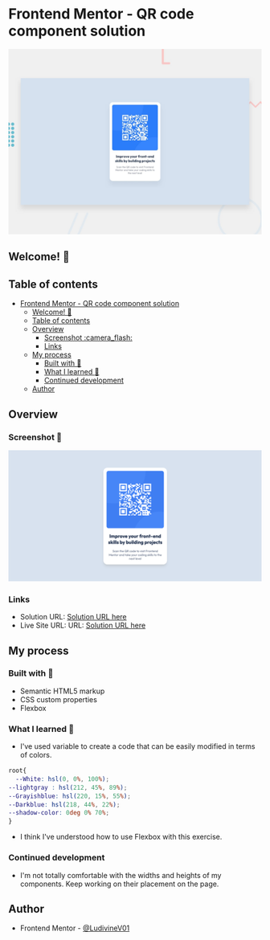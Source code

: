 # Frontend Mentor - QR code component solution

![Design preview for the QR code component coding challenge](./design/desktop-preview.jpg)

## Welcome! 👋

## Table of contents

- [Frontend Mentor - QR code component solution](#frontend-mentor---qr-code-component-solution)
  - [Welcome! 👋](#welcome-)
  - [Table of contents](#table-of-contents)
  - [Overview](#overview)
    - [Screenshot :camera\_flash:](#screenshot-camera_flash)
    - [Links](#links)
  - [My process](#my-process)
    - [Built with :hammer:](#built-with-hammer)
    - [What I learned :brain:](#what-i-learned-brain)
    - [Continued development](#continued-development)
  - [Author](#author)

## Overview

### Screenshot :camera_flash:

![Screenshot](./design/MyscreenShot.png)

### Links

- Solution URL: [Solution URL here](https:)
- Live Site URL: URL: [Solution URL here](https://github.com/LudivineV01/Qr-code-component)

## My process

### Built with :hammer:

- Semantic HTML5 markup
- CSS custom properties
- Flexbox

### What I learned :brain:

- I've used variable to create a code that can be easily modified in terms of colors.

```css
root{
  --White: hsl(0, 0%, 100%);
--lightgray : hsl(212, 45%, 89%);
--Grayishblue: hsl(220, 15%, 55%);
--Darkblue: hsl(218, 44%, 22%);
--shadow-color: 0deg 0% 70%;
}
```

- I think I've understood how to use Flexbox with this exercise.

### Continued development

- I'm not totally comfortable with the widths and heights of my components. Keep working on their placement on the page.

## Author

- Frontend Mentor - [@LudivineV01](https://www.frontendmentor.io/profile/LudivineV01)
